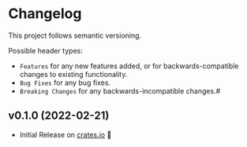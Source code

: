 # Changelog

This project follows semantic versioning.

Possible header types:

- `Features` for any new features added, or for backwards-compatible
  changes to existing functionality.
- `Bug Fixes` for any bug fixes.
- `Breaking Changes` for any backwards-incompatible changes.#

## v0.1.0 (2022-02-21)

- Initial Release on [crates.io] :tada:

[crates.io]: https://crates.io/crates/capacitor_bindings
